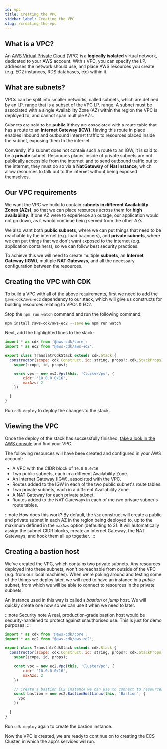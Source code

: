 ```yaml
---
id: vpc
title: Creating the VPC
sidebar_label: Creating the VPC
slug: /creating-the-vpc
---
```


## What is a VPC?

An [AWS Virtual Private Cloud](https://aws.amazon.com/vpc) (VPC) is a **logically isolated** virtual network, dedicated to your AWS account. With a VPC, you can specify the I.P. addresses the network should use, and place AWS resources you create (e.g. EC2 instances, RDS databases, etc) within it.

## What are subnets?

VPCs can be split into smaller networks, called subnets, which are defined by an I.P. range that is a subset of the VPC I.P. range. A subnet must be associated with a single Availability Zone (AZ) within the region the VPC is deployed to, and cannot span multiple AZs.

Subnets are said to be **public** if they are associated with a route table that has a route to an **Internet Gateway (IGW)**. Having this route in place enables inbound and outbound internet traffic to resources placed inside the subnet, exposing them to the internet.

Conversly, if a subnet does not contain such a route to an IGW, it is said to be a **private** subnet. Resources placed inside of private subnets are not publically accessible from the internet, and to send outbound traffic out to the internet, they must do so via a **Nat Gateway** of **Nat Instance**, which allow resources to talk out to the internet without being exposed themselves.


## Our VPC requirements

We want the VPC we build to contain **subnets in different Availability Zones (AZs)**, so that we can place resources across them for **high availability**. If one AZ were to experience an outage, our application would not go down, as it would continue being served from the other AZs.

We also want both **public subnets**, where we can put things that need to be reachable by the internet (e.g. load balancers), and **private subnets**, where we can put things that we don't want exposed to the internet (e.g. application containers), so we can follow best security practices.

To achieve this we will need to create multiple **subnets**, an **Internet Gateway (IGW)**, multiple **NAT Gateways**, and all the necessary configuration between the resources.


## Creating the VPC with CDK

To build a VPC with all of the above requirements, first we need to add the `@aws-cdk/aws-ec2` dependency to our stack, which will give us constructs for building resources relating to VPCs & EC2. 

Stop the `npm run watch` command and run the following command: 

```bash
npm install @aws-cdk/aws-ec2 --save && npm run watch
```

Next, add the highlighted lines to the stack:

```javascript title="lib/translatr-cdk-stack.ts" {2,8-11}
import * as cdk from '@aws-cdk/core';
import * as ec2 from "@aws-cdk/aws-ec2";

export class TranslatrCdkStack extends cdk.Stack {
  constructor(scope: cdk.Construct, id: string, props?: cdk.StackProps) {
    super(scope, id, props);

    const vpc = new ec2.Vpc(this, 'ClusterVpc', {
        cidr: '10.0.0.0/16',
        maxAzs: 2
    })

  }
}
```

Run `cdk deploy` to deploy the changes to the stack.


## Viewing the VPC

Once the deploy of the stack has successfully finished, [take a look in the AWS console](https://eu-west-1.console.aws.amazon.com/vpc/home?region=eu-west-1) and find your VPC.

The following resources will have been created and configured in your AWS account:

- A VPC with the CIDR block of `10.0.0.0/16`.
- Two public subnets, each in a different Availability Zone.
- An Internet Gateway (IGW), associated with the VPC.
- Routes added to the IGW in each of the two public subnet's route tables.
- Two private subnets, each in a different Availability Zone.
- A NAT Gateway for each private subnet.
- Routes added to the NAT Gateways in each of the two private subnet's route tables.

:::note How does this work?
By default, the `Vpc` construct will create a public and private subnet in each AZ in the region being deployed to, up to the maximum defined in the `maxAzs` option (defaulting to 3). It will automatically assign the subnet CIDR blocks, create an Internet Gateway, the NAT Gateways, and hook them all up together.
:::

## Creating a bastion host

We've created the VPC, which contains two private subnets. Any resources deployed into these subnets, won't be reachable from outside of the VPC (e.g. from our local machines). When we're poking around and testing some of the things we deploy later, we will need to have an instance in a *public* subnet, from which we will be able to connect to resources in the private subnets.

An instance used in this way is called a *bastion* or *jump* host. We will quickly create one now so we can use it when we need to later.

:::note Security note
A real, production-grade bastion host would be security-hardened to protect against unauthorised use. This is just for demo purposes.
:::

```javascript title="lib/translatr-cdk-stack.ts" {13-16}
import * as cdk from '@aws-cdk/core';
import * as ec2 from "@aws-cdk/aws-ec2";

export class TranslatrCdkStack extends cdk.Stack {
  constructor(scope: cdk.Construct, id: string, props?: cdk.StackProps) {
    super(scope, id, props);

    const vpc = new ec2.Vpc(this, 'ClusterVpc', {
        cidr: '10.0.0.0/16',
        maxAzs: 2
    })

    // Create a bastion EC2 instance we can use to connect to resources in private subnets
    const bastion = new ec2.BastionHostLinux(this, 'Bastion', {
      vpc
    })

  }
}
```

Run `cdk deploy` again to create the bastion instance.

Now the VPC is created, we are ready to continue on to creating the ECS Cluster, in which the app's services will run.